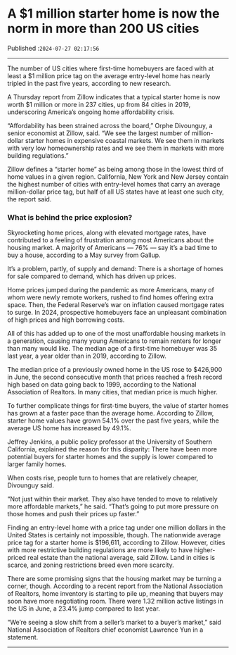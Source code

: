 # A $1 million starter home is now the norm in more than 200 US cities

Published :`2024-07-27 02:17:56`

---

The number of US cities where first-time homebuyers are faced with at least a $1 million price tag on the average entry-level home has nearly tripled in the past five years, according to new research.

A Thursday report from Zillow indicates that a typical starter home is now worth $1 million or more in 237 cities, up from 84 cities in 2019, underscoring America’s ongoing home affordability crisis.

“Affordability has been strained across the board,” Orphe Divounguy, a senior economist at Zillow, said. “We see the largest number of million-dollar starter homes in expensive coastal markets. We see them in markets with very low homeownership rates and we see them in markets with more building regulations.”

Zillow defines a “starter home” as being among those in the lowest third of home values in a given region. California, New York and New Jersey contain the highest number of cities with entry-level homes that carry an average million-dollar price tag, but half of all US states have at least one such city, the report said.

### What is behind the price explosion?

Skyrocketing home prices, along with elevated mortgage rates, have contributed to a feeling of frustration among most Americans about the housing market. A majority of Americans — 76% — say it’s a bad time to buy a house, according to a May survey from Gallup.

It’s a problem, partly, of supply and demand: There is a shortage of homes for sale compared to demand, which has driven up prices.

Home prices jumped during the pandemic as more Americans, many of whom were newly remote workers, rushed to find homes offering extra space. Then, the Federal Reserve’s war on inflation caused mortgage rates to surge. In 2024, prospective homebuyers face an unpleasant combination of high prices and high borrowing costs.

All of this has added up to one of the most unaffordable housing markets in a generation, causing many young Americans to remain renters for longer than many would like. The median age of a first-time homebuyer was 35 last year, a year older than in 2019, according to Zillow.

The median price of a previously owned home in the US rose to $426,900 in June, the second consecutive month that prices reached a fresh record high based on data going back to 1999, according to the National Association of Realtors. In many cities, that median price is much higher.

To further complicate things for first-time buyers, the value of starter homes has grown at a faster pace than the average home. According to Zillow, starter home values have grown 54.1% over the past five years, while the average US home has increased by 49.1%.

Jeffrey Jenkins, a public policy professor at the University of Southern California, explained the reason for this disparity: There have been more potential buyers for starter homes and the supply is lower compared to larger family homes.

When costs rise, people turn to homes that are relatively cheaper, Divounguy said.

“Not just within their market. They also have tended to move to relatively more affordable markets,” he said. “That’s going to put more pressure on those homes and push their prices up faster.”

Finding an entry-level home with a price tag under one million dollars in the United States is certainly not impossible, though. The nationwide average price tag for a starter home is $196,611, according to Zillow. However, cities with more restrictive building regulations are more likely to have higher-priced real estate than the national average, said Zillow. Land in cities is scarce, and zoning restrictions breed even more scarcity.

There are some promising signs that the housing market may be turning a corner, though. According to a recent report from the National Association of Realtors, home inventory is starting to pile up, meaning that buyers may soon have more negotiating room. There were 1.32 million active listings in the US in June, a 23.4% jump compared to last year.

“We’re seeing a slow shift from a seller’s market to a buyer’s market,” said National Association of Realtors chief economist Lawrence Yun in a statement.

---

